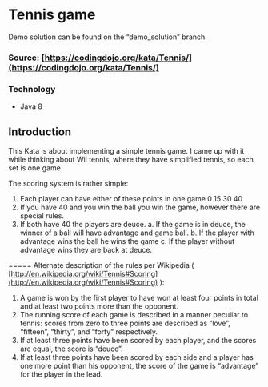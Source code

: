 
# Tennis game
Demo solution can be found on the “demo_solution” branch.

### Source: [https://codingdojo.org/kata/Tennis/](https://codingdojo.org/kata/Tennis/)

### Technology
- Java 8

## Introduction
This Kata is about implementing a simple tennis game. I came up with it while thinking about Wii tennis, where they have simplified tennis, so each set is one game.

The scoring system is rather simple:
1. Each player can have either of these points in one game 0 15 30 40
2. If you have 40 and you win the ball you win the game, however there are special rules.
3. If both have 40 the players are deuce. a. If the game is in deuce, the winner of a ball will have advantage and game ball. b. If the player with advantage wins the ball he wins the game c. If the player without advantage wins they are back at deuce.

===== Alternate description of the rules per Wikipedia (  [http://en.wikipedia.org/wiki/Tennis#Scoring](http://en.wikipedia.org/wiki/Tennis#Scoring)  ):

1. A game is won by the first player to have won at least four points in total and at least two points more than the opponent.
2. The running score of each game is described in a manner peculiar to tennis: scores from zero to three points are described as “love”, “fifteen”, “thirty”, and “forty” respectively.
3. If at least three points have been scored by each player, and the scores are equal, the score is “deuce”.
4. If at least three points have been scored by each side and a player has one more point than his opponent, the score of the game is “advantage” for the player in the lead.